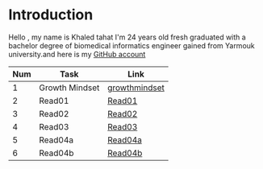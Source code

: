 
# Introduction

Hello , my name is Khaled tahat I'm 24 years old fresh graduated with a bachelor degree of biomedical informatics engineer gained from Yarmouk university.and here is my [GitHub account](KZTahat (github.com))

|Num| Task           | Link                                                                                                 |
|---|----------------|------------------------------------------------------------------------------------------------------|
|1  | Growth Mindset |  [growthmindset](https://kztahat.github.io/reading-notes/growthmindset "Growth Mindset")             |
|2  | Read01         | [Read01](https://kztahat.github.io/reading-notes/Reads/Read01LearningMarkdown "Read01")              |
|3  | Read02         | [Read02](https://kztahat.github.io/reading-notes/Reads/Read02RevisionsandtheCloud "Read02")          |
|4  | Read03         | [Read03](https://kztahat.github.io/reading-notes/Reads/Read03ReflectionandDiscussion "Read03")       |
|5  | Read04a        | [Read04a](https://kztahat.github.io/reading-notes/Reads/Read04aDynamicwebpageswithJavaScript"Read04a)|
|6  | Read04b        | [Read04b](https://kztahat.github.io/reading-notes/Reads/Read04aDynamicwebpageswithJavaScript"Read04a)|
